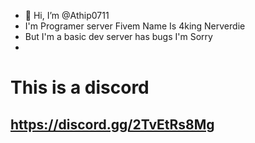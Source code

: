 - 👋 Hi, I’m @Athip0711
- I'm Programer server Fivem Name Is 4king Nerverdie
- But I'm a basic dev server has bugs I'm Sorry
- 
# This is a discord
## https://discord.gg/2TvEtRs8Mg
